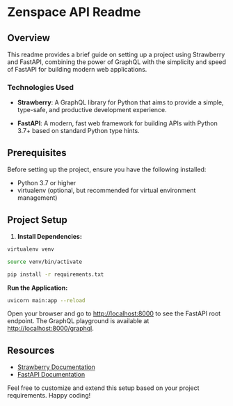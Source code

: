 # Zenspace API Readme

## Overview

This readme provides a brief guide on setting up a project using Strawberry and FastAPI, combining the power of GraphQL with the simplicity and speed of FastAPI for building modern web applications.

### Technologies Used

- **Strawberry**: A GraphQL library for Python that aims to provide a simple, type-safe, and productive development experience.
  
- **FastAPI**: A modern, fast web framework for building APIs with Python 3.7+ based on standard Python type hints.

## Prerequisites

Before setting up the project, ensure you have the following installed:

- Python 3.7 or higher
- virtualenv (optional, but recommended for virtual environment management)

## Project Setup

1. **Install Dependencies:**

```bash
virtualenv venv 
```

```bash
source venv/bin/activate 
```

```bash
pip install -r requirements.txt 
```

**Run the Application:**

   ```bash
   uvicorn main:app --reload
   ```

   Open your browser and go to [http://localhost:8000](http://localhost:8000) to see the FastAPI root endpoint. The GraphQL playground is available at [http://localhost:8000/graphql](http://localhost:8000/graphql).



## Resources

- [Strawberry Documentation](https://strawberry.rocks/docs)
- [FastAPI Documentation](https://fastapi.tiangolo.com/)

Feel free to customize and extend this setup based on your project requirements. Happy coding!